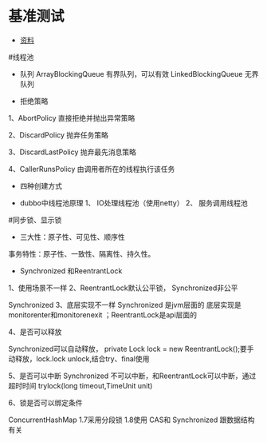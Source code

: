 # 基准测试

* [资料](https://mp.weixin.qq.com/s/k6t7yJLx73dWov835XVy3A)

#线程池


* 队列
ArrayBlockingQueue 有界队列，可以有效
LinkedBlockingQueue 无界队列


* 拒绝策略

1、AbortPolicy 直接拒绝并抛出异常策略

2、DiscardPolicy 抛弃任务策略

3、DiscardLastPolicy 抛弃最先消息策略

4、CallerRunsPolicy 由调用者所在的线程执行该任务

* 四种创建方式

* dubbo中线程池原理
1、 IO处理线程池（使用netty）
2、 服务调用线程池




#同步锁、显示锁
* 三大性：原子性、可见性、顺序性

事务特性：原子性、一致性、隔离性、持久性。



* Synchronized 和ReentrantLock

1、使用场景不一样
2、ReentrantLock默认公平锁， Synchronized非公平


Synchronized 
3、底层实现不一样  Synchronized 是jvm层面的 底层实现是monitorenter和monitorenexit  ；ReentrantLock是api层面的

4、是否可以释放

Synchronized可以自动释放， private Lock lock = new ReentrantLock();要手动释放，lock.lock unlock,结合try、final使用


5、是否可以中断
Synchronized 不可以中断，和ReentrantLock可以中断，通过超时时间 trylock(long timeout,TimeUnit unit)


6、锁是否可以绑定条件

 ConcurrentHashMap 1.7采用分段锁 
 1.8使用 CAS和 Synchronized  跟数据结构有关
 




  

